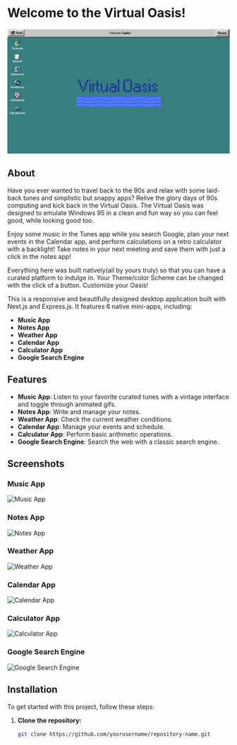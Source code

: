 # Welcome to the Virtual Oasis!
![Homepage](/Readmefiles/homepage.png)


## About

Have you ever wanted to travel back to the 90s and relax with some laid-back tunes and simplistic but snappy apps? Relive the glory days of 90s computing and kick back in the Virtual Oasis. The Virtual Oasis was designed to emulate Windows 95 in a clean and fun way so you can feel good, while looking good too.

Enjoy some music in the Tunes app while you search Google, plan your next events in the Calendar app, and perform calculations on a retro calculator with a backlight! Take notes in your next meeting and save them with just a click in the notes app!

Everything here was built natively(all by yours truly) so that you can have a curated platform to indulge in. Your Theme/color Scheme can be changed with the click of a button. Customize your Oasis!

This is a responsive and beautifully designed desktop application built with Next.js and Express.js. It features 6 native mini-apps, including:

- **Music App**
- **Notes App**
- **Weather App**
- **Calendar App**
- **Calculator App**
- **Google Search Engine**

## Features

- **Music App**: Listen to your favorite curated tunes with a vintage interface and toggle through animated gifs.
- **Notes App**: Write and manage your notes.
- **Weather App**: Check the current weather conditions.
- **Calendar App**: Manage your events and schedule.
- **Calculator App**: Perform basic arithmetic operations.
- **Google Search Engine**: Search the web with a classic search engine.

## Screenshots

### Music App
![Music App](URL_to_Music_App_Screenshot)

### Notes App
![Notes App](URL_to_Notes_App_Screenshot)

### Weather App
![Weather App](URL_to_Weather_App_Screenshot)

### Calendar App
![Calendar App](URL_to_Calendar_App_Screenshot)

### Calculator App
![Calculator App](URL_to_Calculator_App_Screenshot)

### Google Search Engine
![Google Search Engine](URL_to_Google_Search_Engine_Screenshot)

## Installation

To get started with this project, follow these steps:

1. **Clone the repository:**

   ```bash
   git clone https://github.com/yourusername/repository-name.git
